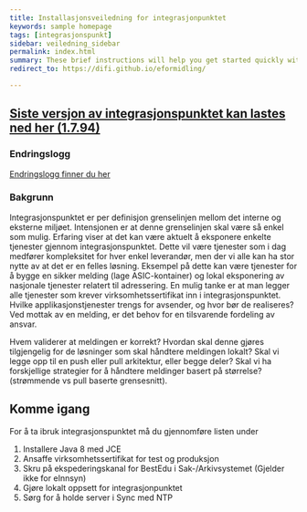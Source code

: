 ```yaml
---
title: Installasjonsveiledning for integrasjonpunktet
keywords: sample homepage
tags: [integrasjonspunkt]
sidebar: veiledning_sidebar
permalink: index.html
summary: These brief instructions will help you get started quickly with the theme. The other topics in this help provide additional information and detail about working with other aspects of this theme and Jekyll.
redirect_to: https://difi.github.io/eformidling/

---
```


## [Siste versjon av integrasjonspunktet kan lastes ned her (1.7.94)](https://beta-meldingsutveksling.difi.no/service/local/repositories/releases/content/no/difi/meldingsutveksling/integrasjonspunkt/1.7.94/integrasjonspunkt-1.7.94.jar) 

### Endringslogg

[Endringslogg finner du her](https://difi.github.io/move-integrasjonspunkt/releasenotes.html#oppdatering-av-innholdet-i-veiledningen)

### Bakgrunn 

Integrasjonspunktet er per definisjon grenselinjen mellom det interne og eksterne miljøet. Intensjonen er at denne grenselinjen skal være så enkel som mulig. Erfaring viser at det kan være aktuelt å eksponere enkelte tjenester gjennom integrasjonspunktet. Dette vil være tjenester som i dag medfører kompleksitet for hver enkel leverandør, men der vi alle kan ha stor nytte av at det er en felles løsning. Eksempel på dette kan være tjenester for å bygge en sikker melding (lage ASIC-kontainer) og lokal eksponering av nasjonale tjenester relatert til adressering. En mulig tanke er at man legger alle tjenester som krever virksomhetssertifikat inn i integrasjonspunktet. Hvilke applikasjonstjenester trengs for avsender, og hvor bør de realiseres? Ved mottak av en melding, er det behov for en tilsvarende fordeling av ansvar.

Hvem validerer at meldingen er korrekt?
Hvordan skal denne gjøres tilgjengelig for de løsninger som skal håndtere meldingen lokalt?
Skal vi legge opp til en push eller pull arkitektur, eller begge deler?
Skal vi ha forskjellige strategier for å håndtere meldinger basert på størrelse? (strømmende vs pull baserte grensesnitt).

## Komme igang

For å ta ibruk integrasjonspunktet må du gjennomføre listen under

1. Installere Java 8 med JCE
2. Ansaffe virksomhetssertifikat for test og produksjon
3. Skru på ekspederingskanal for BestEdu i Sak-/Arkivsystemet (Gjelder ikke for eInnsyn)
4. Gjøre lokalt oppsett for integrasjonpunktet
5. Sørg for å holde server i Sync med NTP

<!--
## Nedlasting staging

<div class="body">										
	<div class="button custom" data-button-type="0" data-url="{{ downloadUrl }}" role="button" tabindex="0" id="downloadurl">
		<div class="logo">
			<img alt="logo" src="//www.difi.no/modules/contrib/difi_ckeditor_widgets/plugins/difibutton/icons/difibutton.png">
		</div>
		<div class="text">
			<div class="title " id="titleField">Henter versjonsinfo...</div>
			<div class="sub-title" id="subtitle1"></div>
			<div class="sub-title" id="subtitle2"></div>
		</div>
		<div class="arrow">›</div>
	</div>
</div>

<script type="text/javascript" src="js/nexusproxyclient.js">
	$(function() {
		var proxyUrl = "http://nexusproxy.azurewebsites.net/latest?env=staging&callback=?";
		$.getJSON( proxyUrl)
			.done(function( data ) { 
			$( "#downloadurl" ).attr("data-url", data.downloadUri);
			$( "#titleField").text(data.baseVersion)
			$( "#sha1Field").text( " Sha1: "+ data.sha1);
			})
		});
</script>

-->


